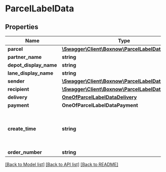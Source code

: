 # ParcelLabelData

## Properties
Name | Type | Description | Notes
------------ | ------------- | ------------- | -------------
**parcel** | [**\Swagger\Client\Boxnow\ParcelLabelDataParcel**](ParcelLabelDataParcel.md) |  | 
**partner_name** | **string** |  | 
**depot_display_name** | **string** |  | [optional] 
**lane_display_name** | **string** |  | [optional] 
**sender** | [**\Swagger\Client\Boxnow\ParcelLabelDataSender**](ParcelLabelDataSender.md) |  | 
**recipient** | [**\Swagger\Client\Boxnow\ParcelLabelDataRecipient**](ParcelLabelDataRecipient.md) |  | 
**delivery** | [**OneOfParcelLabelDataDelivery**](OneOfParcelLabelDataDelivery.md) |  | 
**payment** | **OneOfParcelLabelDataPayment** |  | 
**create_time** | **string** | Date time in &#x60;en-GB&#x60; 24h format, e.g. &#x60;Mon 25/07/22 16:14&#x60; | [optional] 
**order_number** | **string** |  | 

[[Back to Model list]](../../README.md#documentation-for-models) [[Back to API list]](../../README.md#documentation-for-api-endpoints) [[Back to README]](../../README.md)

